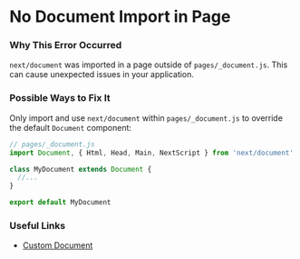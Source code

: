 # No Document Import in Page

### Why This Error Occurred

`next/document` was imported in a page outside of `pages/_document.js`. This can cause unexpected issues in your application.

### Possible Ways to Fix It

Only import and use `next/document` within `pages/_document.js` to override the default `Document` component:

```jsx
// pages/_document.js
import Document, { Html, Head, Main, NextScript } from 'next/document'

class MyDocument extends Document {
  //...
}

export default MyDocument
```

### Useful Links

- [Custom Document](https://nextjs.org/docs/advanced-features/custom-document)
